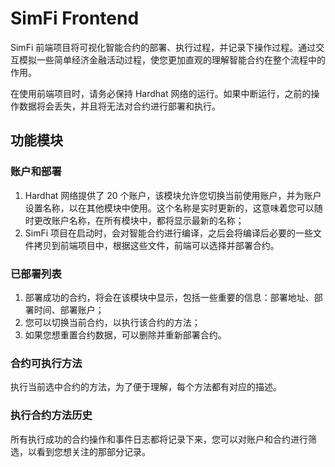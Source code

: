 # SimFi Frontend
SimFi 前端项目将可视化智能合约的部署、执行过程，并记录下操作过程。通过交互模拟一些简单经济金融活动过程，使您更加直观的理解智能合约在整个流程中的作用。

在使用前端项目时，请务必保持 Hardhat 网络的运行。如果中断运行，之前的操作数据将会丢失，并且将无法对合约进行部署和执行。

## 功能模块
### 账户和部署
1. Hardhat 网络提供了 20 个账户，该模块允许您切换当前使用账户，并为账户设置名称，以在其他模块中使用。这个名称是实时更新的，这意味着您可以随时更改账户名称，在所有模块中，都将显示最新的名称；
2. SimFi 项目在启动时，会对智能合约进行编译，之后会将编译后必要的一些文件拷贝到前端项目中，根据这些文件，前端可以选择并部署合约。

### 已部署列表
1. 部署成功的合约，将会在该模块中显示，包括一些重要的信息：部署地址、部署时间、部署账户；
2. 您可以切换当前合约，以执行该合约的方法；
3. 如果您想重置合约数据，可以删除并重新部署合约。

### 合约可执行方法
执行当前选中合约的方法，为了便于理解，每个方法都有对应的描述。

### 执行合约方法历史
所有执行成功的合约操作和事件日志都将记录下来，您可以对账户和合约进行筛选，以看到您想关注的那部分记录。
